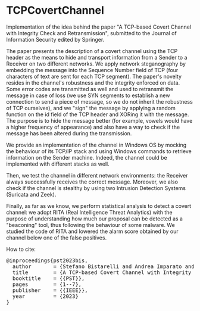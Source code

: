 # TCPCovertChannel

Implementation of the idea behind the paper "A TCP-based Covert Channel with Integrity Check and Retransmission", submitted to the Journal of Information Security edited by Springer.

The paper presents the description of a covert channel using the TCP header as the means to hide and transport information from a Sender to a Receiver on two different networks. We apply network steganography by embedding the message into the Sequence Number field of TCP (four characters of text are sent for each TCP segment). The paper's novelty resides in the channel's robustness and the integrity enforced on data. Some error codes are transmitted as well and used to retransmit the message in case of loss (we use SYN segments to establish a new connection to send a piece of message, so we do not inherit the robustness of TCP ourselves), and we "sign" the message by applying a random function on the id field of the TCP header and XORing it with the message. The purpose is to hide the message better (for example, vowels would have a higher frequency of appearance) and also have a way to check if the message has been altered during the transmission.


We provide an implementation of the channel in Windows OS by mocking the behaviour of its TCP/IP stack and using Windows commands to retrieve information on the Sender machine. Indeed, the channel could be implemented with different stacks as well.


Then, we test the channel in different network environments: the Receiver always successfully receives the correct message. Moreover, we also check if the channel is stealthy by using two Intrusion Detection Systems (Suricata and Zeek).


Finally, as far as we know, we perform statistical analysis to detect a covert channel: we adopt RITA (Real Intelligence Threat Analytics) with the purpose of understanding how much our proposal can be detected as a "beaconing" tool, thus following the behaviour of some malware. We studied the code of RITA and lowered the alarm score obtained by our channel below one of the false positives.

How to cite: <br />
<pre>
@inproceedings{pst2023bis,
  author       = {Stefano Bistarelli and Andrea Imparato and Francesco Santini},
  title        = {A TCP-based Covert Channel with Integrity Check and Retransmission},
  booktitle    = {{PST}},
  pages        = {1--7},
  publisher    = {{IEEE}},
  year         = {2023}
}
</pre>

